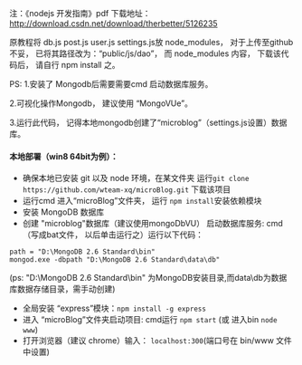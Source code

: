 注：《nodejs 开发指南》pdf 下载地址： http://download.csdn.net/download/therbetter/5126235

原教程将 db.js post.js  user.js settings.js放 node_modules， 对于上传至github不妥， 已将其路径改为：“public/js/dao”，
而 node_modules 内容， 下载该代码后， 请自行 npm install 之。


PS:
1.安装了 Mongodb后需要需要cmd 启动数据库服务。

2.可视化操作Mongodb， 建议使用 “MongoVUe”。

3.运行此代码， 记得本地mongodb创建了“microblog”（settings.js设置）数据库。

#### 本地部署（win8 64bit为例）：

* 确保本地已安装 git 以及 node 环境，在某文件夹 运行`git clone https://github.com/wteam-xq/microBlog.git` 下载该项目
* 运行cmd 进入“microBlog”文件夹， 运行 `npm install`安装依赖模块
* 安装 MongoDB 数据库
* 创建 "microblog"数据库（建议使用mongoDbVU）
启动数据库服务: cmd（写成bat文件， 以后单击运行之）运行以下代码：

```
path = "D:\MongoDB 2.6 Standard\bin"
mongod.exe -dbpath "D:\MongoDB 2.6 Standard\data\db"

``` 
(ps: "D:\MongoDB 2.6 Standard\bin" 为MongoDB安装目录,而data\db为数据库数据存储目录，需手动创建)
* 全局安装 “express”模块：`npm install -g express`
* 进入 “microBlog”文件夹启动项目: cmd运行 `npm start` (或 进入bin `node www`)
* 打开浏览器（建议 chrome）输入： `localhost:300`(端口号在 bin/www 文件中设置)
